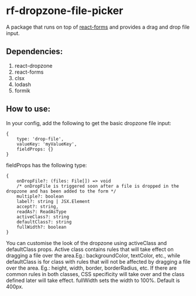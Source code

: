 # rf-dropzone-file-picker
A package that runs on top of [react-forms](https://github.com/mithyalabs/ml-react-forms) and provides a drag and drop file input.
## Dependencies:
1. react-dropzone
2. react-forms
3. clsx
4. lodash
5. formik
## How to use:
In your config, add the following to get the basic dropzone file input:
```
{
	type: 'drop-file',
	valueKey: 'myValueKey',
	fieldProps: {}
}

```
fieldProps has the following type:
```
{
	onDropFile?: (files: File[]) => void
	/* onDropFile is triggered soon after a file is dropped in the dropzone and has been added to the form */
	multiple?: boolean
	label?: string | JSX.Element
	accept?: string, 
	readAs?: ReadAsType
	activeClass?: string
	defaultClass?: string
	fullWidth?: boolean
}
```
You can customise the look of the dropzone using activeClass and defaultClass props. Active class contains rules that will take effect on dragging a file over the area.Eg.: backgroundColor, textColor, etc., while defaultClass is for class with rules that will not be affected by dragging a file over the area. Eg.: height, width, border, borderRadius, etc.
If there are common rules in both classes, CSS specificity will take over and the class defined later will take effect.
fullWidth sets the width to 100%. Default is 400px.
